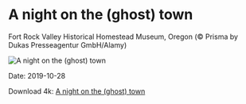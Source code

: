 # A night on the (ghost) town

Fort Rock Valley Historical Homestead Museum, Oregon (© Prisma by Dukas Presseagentur GmbH/Alamy)

![A night on the (ghost) town](https://bing.com/th?id=OHR.FortRockHomestead_EN-US6451383681_UHD.jpg&rf=LaDigue_UHD.jpg&pid=hp&w=1024&h=576)

Date: 2019-10-28

Download 4k: [A night on the (ghost) town](https://bing.com/th?id=OHR.FortRockHomestead_EN-US6451383681_UHD.jpg&rf=LaDigue_UHD.jpg&pid=hp&w=3840&h=2160)

